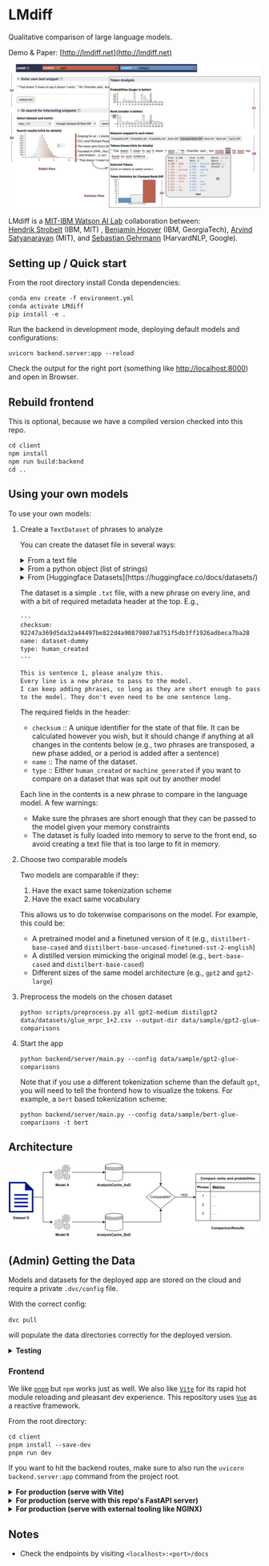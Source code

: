 # LMdiff

Qualitative comparison of large language models.

Demo & Paper: [http://lmdiff.net](http://lmdiff.net)


<div style='text-align:center; width:100%'>
<img src="assets/lmdiff_teaser.jpg" />
</div>


<p> LMdiff is a <a href="https://mitibmwatsonailab.mit.edu/">MIT-IBM
Watson AI Lab</a> collaboration between: <br/>
<a href="http://hendrik.strobelt.com" target="_blank">Hendrik
  Strobelt</a> (IBM, MIT) ,
<a href="https://www.bhoov.com/" target="_blank">Benjamin Hoover</a>
(IBM, GeorgiaTech),
<a href="https://arvindsatya.com/" target="_blank">Arvind
  Satyanarayan</a> (MIT),
and <a href="https://sebastiangehrmann.com/" target="_blank">Sebastian
  Gehrmann</a> (HarvardNLP, Google).</p>

## Setting up / Quick start
From the root directory install Conda dependencies:

```
conda env create -f environment.yml
conda activate LMdiff
pip install -e .
```

Run the backend in development mode, deploying default models and configurations:

```
uvicorn backend.server:app --reload
```
Check the output for the right port (something like [http://localhost:8000](http://localhost:8000)) and open in Browser.

## Rebuild frontend
This is optional, because we have a compiled version checked into this repo.

```
cd client
npm install
npm run build:backend
cd ..
```


## Using your own models

To use your own models:

1. Create a `TextDataset` of phrases to analyze

    You can create the dataset file in several ways:

    <details>
    <summary>From a text file</summary>
    So you have already collected all the phrases you want into a text file separated by newlines. Simply run:

    ```
    python scripts/make_dataset.py path/to/my_dataset.txt my_dataset -o folder/i/want/to/save/in
    ```
    </details>
    
    <details>
    <summary>From a python object (list of strings)</summary>
    Want to only work within python?

    ```python
    from analysis.create_dataset import create_text_dataset_from_object

    my_collection = ["Phrase 1", "My second phrase"]
    create_text_dataset_from_object(my_collection, "easy-first-dataset", "human_created", "folder/i/want/to/save/in")
    ```
    </details>
    
    <details>
    <summary>From [Huggingface Datasets](https://huggingface.co/docs/datasets/)</summary>
    It can be created from one of Huggingface's provided datasets with:

    ```python
    from analysis.create_dataset import create_text_dataset_from_hf_datasets
    import datasets
    import path_fixes as pf

    glue_mrpc = datasets.load_dataset("glue", "mrpc", split="train")
    name = "glue_mrpc_train"

    def ds2str(glue):
        """(e.g.,) Turn the first 50 sentences of the dataset into sentence information"""
        sentences = glue['sentence1'][:50]
        return "\n".join(sentences)

    create_text_dataset_from_hf_datasets(glue_mrpc, name, ds2str, ds_type="human_created", outfpath=pf.DATASETS)
    ```
    </details>


	The dataset is a simple `.txt` file, with a new phrase on every line, and with a bit of required metadata header at the top. E.g.,    
	
	```
	---
	checksum: 92247a369d5da32a44497be822d4a90879807a8751f5db3ff1926adbeca7ba28
	name: dataset-dummy
	type: human_created
	---
	
	This is sentence 1, please analyze this.
	Every line is a new phrase to pass to the model.
	I can keep adding phrases, so long as they are short enough to pass to the model. They don't even need to be one sentence long.
	```

	The required fields in the header:
	
	- `checksum` :: A unique identifier for the state of that file. It can be calculated however you wish, but it should change if anything at all changes in the contents below (e.g., two phrases are transposed, a new phase added, or a period is added after a sentence)
	- `name` :: The name of the dataset. 
	- `type` :: Either `human_created` or `machine_generated` if you want to compare on a dataset that was spit out by another model
	
	Each line in the contents is a new phrase to compare in the language model. A few warnings:
	
	- Make sure the phrases are short enough that they can be passed to the model given your memory constraints
	- The dataset is fully loaded into memory to serve to the front end, so avoid creating a text file that is too large to fit in memory.

2. Choose two comparable models
    
    Two models are comparable if they:

    1. Have the exact same tokenization scheme
    2. Have the exact same vocabulary

    This allows us to do tokenwise comparisons on the model. For example, this could be:
    
    - A pretrained model and a finetuned version of it (e.g., `distilbert-base-cased` and `distilbert-base-uncased-finetuned-sst-2-english`)
    - A distilled version mimicking the original model (e.g., `bert-base-cased` and `distilbert-base-cased`)
    - Different sizes of the same model architecture (e.g., `gpt2` and `gpt2-large`)


3. Preprocess the models on the chosen dataset

    ```
    python scripts/preprocess.py all gpt2-medium distilgpt2 data/datasets/glue_mrpc_1+2.csv --output-dir data/sample/gpt2-glue-comparisons
    ```

4. Start the app

    ```
    python backend/server/main.py --config data/sample/gpt2-glue-comparisons
    ```

    Note that if you use a different tokenization scheme than the default `gpt`, you will need to tell the frontend how to visualize the tokens. For example, a `bert` based tokenization scheme:

    ```
    python backend/server/main.py --config data/sample/bert-glue-comparisons -t bert
    ```

## Architecture
<div style='text-align:center; width:100%'>
<img src="assets/lmdiff_system_design_diagram.png" />
</div>

## (Admin) Getting the Data
Models and datasets for the deployed app are stored on the cloud and require a private `.dvc/config` file.

With the correct config:

```dvc pull```

will populate the data directories correctly for the deployed version.



<details>
<summary><b>Testing</b></summary>

```
make test
```

or

```
python -m pytest tests
```

All tests are stored in `tests`.

</details>

### Frontend

We like [`pnpm`](https://pnpm.io/installation) but `npm` works just as well. We also like [`Vite`](https://vitejs.dev/) for its rapid hot module reloading and pleasant dev experience. This repository uses [`Vue`](https://vuejs.org/) as a reactive framework.

From the root directory:

```
cd client
pnpm install --save-dev
pnpm run dev
```

If you want to hit the backend routes, make sure to also run the `uvicorn backend.server:app` command from the project root.

<details>
<summary><b>For production (serve with Vite)</b></summary>

```
pnpm run serve
```

</details>

<details>
<summary><b>For production (serve with this repo's FastAPI server)</b></summary>

```
cd client
pnpm run build:backend
cd ..
uvicorn backend.server:app
```

Or the `gunicorn` command from above.

All artifacts are stored in the `client/dist` directory with the appropriate basepath.
</details>

<details>
<summary><b>For production (serve with external tooling like NGINX)</b></summary>

```
pnpm run build
```

All artifacts are stored in the `client/dist` directory.
</details>

## Notes

- Check the endpoints by visiting `<localhost>:<port>/docs`
